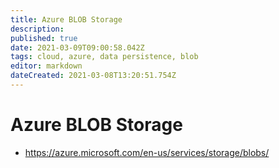 ```yaml
---
title: Azure BLOB Storage
description: 
published: true
date: 2021-03-09T09:00:58.042Z
tags: cloud, azure, data persistence, blob
editor: markdown
dateCreated: 2021-03-08T13:20:51.754Z
---
```


# Azure BLOB Storage
- https://azure.microsoft.com/en-us/services/storage/blobs/	